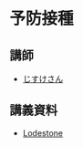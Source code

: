 # 予防接種
## 講師
- [じすけさん](https://twitter.com/jisukewizon/)

## 講義資料
- [Lodestone](https://jp.finalfantasyxiv.com/lodestone/character/11260725/blog/4282487/)
